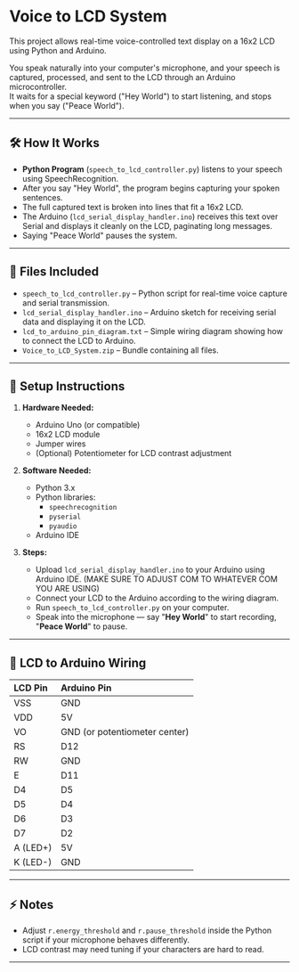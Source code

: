 # Voice to LCD System

This project allows real-time voice-controlled text display on a 16x2 LCD using Python and Arduino.

You speak naturally into your computer's microphone, and your speech is captured, processed, and sent to the LCD through an Arduino microcontroller.  
It waits for a special keyword ("Hey World") to start listening, and stops when you say ("Peace World").

---

## 🛠 How It Works

- **Python Program** (`speech_to_lcd_controller.py`) listens to your speech using SpeechRecognition.
- After you say "Hey World", the program begins capturing your spoken sentences.
- The full captured text is broken into lines that fit a 16x2 LCD.
- The Arduino (`lcd_serial_display_handler.ino`) receives this text over Serial and displays it cleanly on the LCD, paginating long messages.
- Saying "Peace World" pauses the system.

---

## 📂 Files Included

- `speech_to_lcd_controller.py` – Python script for real-time voice capture and serial transmission.
- `lcd_serial_display_handler.ino` – Arduino sketch for receiving serial data and displaying it on the LCD.
- `lcd_to_arduino_pin_diagram.txt` – Simple wiring diagram showing how to connect the LCD to Arduino.
- `Voice_to_LCD_System.zip` – Bundle containing all files.

---

## 🔧 Setup Instructions

1. **Hardware Needed:**
   - Arduino Uno (or compatible)
   - 16x2 LCD module
   - Jumper wires
   - (Optional) Potentiometer for LCD contrast adjustment

2. **Software Needed:**
   - Python 3.x
   - Python libraries:
     - `speechrecognition`
     - `pyserial`
     - `pyaudio`
   - Arduino IDE

3. **Steps:**
   - Upload `lcd_serial_display_handler.ino` to your Arduino using Arduino IDE. (MAKE SURE TO ADJUST COM TO WHATEVER COM YOU ARE USING)
   - Connect your LCD to the Arduino according to the wiring diagram.
   - Run `speech_to_lcd_controller.py` on your computer.
   - Speak into the microphone — say "**Hey World**" to start recording, "**Peace World**" to pause.

---

## 🔌 LCD to Arduino Wiring

| LCD Pin | Arduino Pin |
|:--------|:------------|
| VSS     | GND |
| VDD     | 5V |
| VO      | GND (or potentiometer center) |(You can add a resistor to your liking instead)
| RS      | D12 |
| RW      | GND |
| E       | D11 |
| D4      | D5 |
| D5      | D4 |
| D6      | D3 |
| D7      | D2 |
| A (LED+) | 5V |
| K (LED-) | GND |

---

## ⚡ Notes

- Adjust `r.energy_threshold` and `r.pause_threshold` inside the Python script if your microphone behaves differently.
- LCD contrast may need tuning if your characters are hard to read.

---
